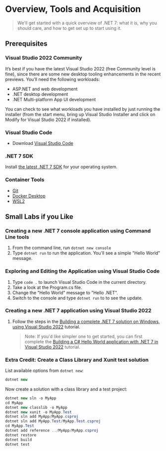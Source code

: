 # Overview, Tools and Acquisition

> We'll get started with a quick overview of .NET 7: what it is, why you should care, and how to get set up to start using it.

## Prerequisites

### Visual Studio 2022 Community
It’s best if you have the latest Visual Studio 2022 (free Community level is fine), since there are some new desktop tooling enhancements in the recent previews. You’ll need the following workloads:
 * ASP.NET and web development
 * .NET desktop development
 * .NET Multi-platform App UI development

You can check to see what workloads you have installed by just running the installer (from the start menu, bring up Visual Studio Installer and click on Modify for Visual Studio 2022 if installed).

### Visual Studio Code
* Download [Visual Studio Code](https://code.visualstudio.com)

### .NET 7 SDK

Install [the latest .NET 7 SDK](https://dotnet.microsoft.com/download/dotnet/7.0) for your operating system.

### Container Tools

- [Git](https://git-scm.com/downloads)
- [Docker Desktop](https://www.docker.com/products/docker-desktop)
- [WSL2](https://docs.microsoft.com/en-us/windows/wsl/install)

## Small Labs if you Like

### Creating a new .NET 7 console application using Command Line tools

1. From the command line, run `dotnet new console`
1. Type `dotnet run` to run the application. You'll see a simple "Hello World" message.

### Exploring and Editing the Application using Visual Studio Code

1. Type `code .` to launch Visual Studio Code in the current directory.
1. Take a look at the Program.cs file.
1. Change the "Hello World" message to "Hello .NET".
1. Switch to the console and type `dotnet run` to to see the update.

### Creating a new .NET 7 application using Visual Studio 2022

1. Follow the steps in the [Building a complete .NET 7 solution on Windows, using Visual Studio 2022](https://docs.microsoft.com/en-us/dotnet/articles/core/tutorials/using-on-windows-full-solution) tutorial.
    > Note: If you'd like simpler one to get started, you can first complete the [Building a C# Hello World application with .NET 7 in Visual Studio 2022](https://docs.microsoft.com/en-us/dotnet/articles/csharp/getting-started/with-visual-studio) tutorial.

### Extra Credit: Create a Class Library and Xunit test solution

List available options from `dotnet new`:
```csharp
dotnet new
```
Now create a solution with a class library and a test project:
```csharp
dotnet new sln -o MyApp
cd MyApp
dotnet new classlib -o MyApp
dotnet new xunit -o MyApp.Test
dotnet sln add MyApp/MyApp.csproj
dotnet sln add MyApp.Test/MyApp.Test.csproj
cd MyApp.Test
dotnet add reference ../MyApp/MyApp.csproj
dotnet restore
dotnet build
dotnet test
```
